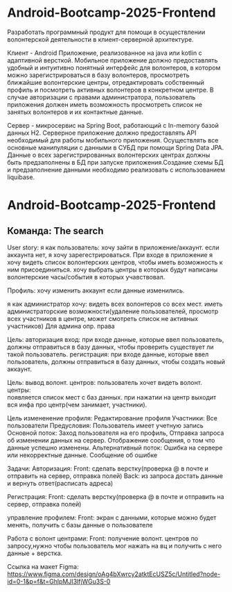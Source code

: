 # Android-Bootcamp-2025-Frontend

Разработать программный продукт для помощи в осуществлении волонтерской деятельности в клиент-серверной архитектуре.

Клиент - Android Приложение, реализованное на java или kotlin с адаптивной версткой.
Мобильное приложение должно предоставлять удобный и интуитивно понятный интерфейс для волонтеров, в котором можно зарегистрироваться в базу волонтеров, просмотреть ближайшие волонтерские центры, отредактировать собственный профиль и посмотреть активных волонтеров в конкретном центре.
В случае авторизации с правами администратора, пользователь приложения должен иметь возможность просмотреть список не занятых волонтеров и их контактные данные.

Сервер - микросервис на Spring Boot, работающий с In-memory базой данных H2.
Серверное приложение должно предоставлять API необходимый для работы мобильного приложения.
Осуществлять все основные манипуляции с данными в СУБД при помощи Spring Data JPA.
Данные о всех зарегистрированных волонтерских центрах должны быть предзаполнены в БД при запуске приложения.Создание схемы БД и предзаполнение данными необходимо реализовать с использованием liquibase.

# Android-Bootcamp-2025-Frontend

<h2>Команда: The search</h2>

User story:
я как пользователь: хочу зайти в приложение/аккаунт.
если аккаунта нет, я хочу зарегестрироваться.
При входе в приложение я хочу видеть список волонтерских центров, чтобы иметь возможность к ним присоединиться.
хочу выбрать центры в которых будут написаны волонтерские часы/события в которых учавствовал.

Профиль: хочу изменить аккаунт если данные изменились.

я как администратор хочу: видеть всех волонтеров со всех мест.
иметь администраторские возможности(удаление пользователей, просмотр всех участников в центре,  может смотреть список не активных участников)
Для админа опр. права

Цель: авторизация
вход: при входе данные, которые ввел пользователь, должны отправиться в базу данных, чтобы проверить существует ли такой пользователь.
регистрация: при входе данные, которые ввел пользователь, должны отправиться в базу данных, чтобы создать новый аккаунт.

Цель: вывод волонт. центров: пользователь хочет видеть волонт. центры:  
появляется список мест с баз данных.
при нажатии на центр выходит вся инфа про центр(чем занимает, участники).

Цель измененение профиля:
Редактирование профиля Участники:
Все пользователи Предусловия:
Пользователь имеет учетную запись
Основной поток: Заход пользователя на его профиль,
Отправка запроса об изменении данных на сервер. Отображение сообщения, о том что данные успешно изменены.
Альтернативный поток: Ошибка на сервере или некорректные данные. Сообщение об ошибке



Задачи:
Авторизация:
Front: сделать верстку(проверка @ в почте и отправить на сервер, отправка полей)
Back: из запроса достать данные и вернуть ответ(расписать адреса)

Регистрация:
Front: сделать верстку(проверка @ в почте и отправить на сервер, отправка полей)

управление профилем:
Front: экран с данными, которые можно будет менять, получить с базы данные о пользователе

Работа с волонт центрами:
Front: получение волонт. центров по запросу,нужно чтобы пользователь мог нажать на вц и получить с него данные + верстка.

Ссылка на макет Figma: https://www.figma.com/design/oAg4bXwrcy2atktEcUSZ5c/Untitled?node-id=0-1&p=f&t=GhlpMJI3lfjWGu3S-0